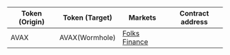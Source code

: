 | Token (Origin) | Token (Target) | Markets                                     | Contract address |
| -------------- | -------------- | ------------------------------------------- | ---------------- |
| AVAX           | AVAX(Wormhole) | [Folks Finance](https://app.folks.finance/) |                  |
